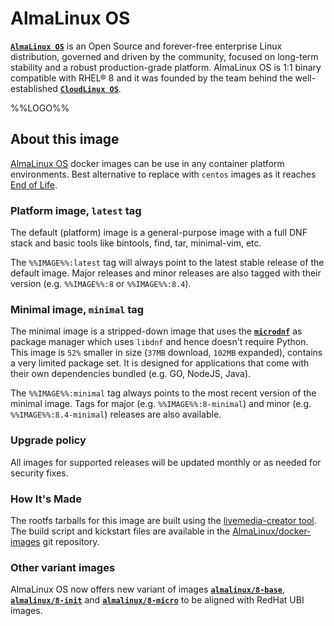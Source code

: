 # AlmaLinux OS

[**`AlmaLinux OS`**](https://almalinux.org/) is an Open Source and forever-free enterprise Linux distribution, governed and driven by the community, focused on long-term stability and a robust production-grade platform. AlmaLinux OS is 1:1 binary compatible with RHEL® 8 and it was founded by the team behind the well-established [**`CloudLinux OS`**](https://www.cloudlinux.com/all-products/product-overview/cloudlinuxos).

%%LOGO%%

## About this image

[AlmaLinux OS](https://almalinux.org/) docker images can be use in any container platform environments. Best alternative to replace with `centos` images as it reaches [End of Life](https://centos.org/centos-linux-eol/).

### Platform image, `latest` tag

The default (platform) image is a general-purpose image with a full DNF stack and basic tools like bintools, find, tar, minimal-vim, etc.

The `%%IMAGE%%:latest` tag will always point to the latest stable release of the default image. Major releases and minor releases are also tagged with their version (e.g. `%%IMAGE%%:8` or `%%IMAGE%%:8.4`).

### Minimal image, `minimal` tag

The minimal image is a stripped-down image that uses the [**`microdnf`**](https://github.com/rpm-software-management/microdnf) as package manager which uses `libdnf` and hence doesn't require Python. This image is `52%` smaller in size (`37MB` download, `102MB` expanded), contains a very limited package set. It is designed for applications that come with their own dependencies bundled (e.g. GO, NodeJS, Java).

The `%%IMAGE%%:minimal` tag always points to the most recent version of the minimal image. Tags for major (e.g. `%%IMAGE%%:8-minimal`) and minor (e.g. `%%IMAGE%%:8.4-minimal`) releases are also available.

### Upgrade policy

All images for supported releases will be updated monthly or as needed for security fixes.

### How It's Made

The rootfs tarballs for this image are built using the [livemedia-creator tool](http://weldr.io/lorax/livemedia-creator.html). The build script and kickstart files are available in the [AlmaLinux/docker-images](https://github.com/AlmaLinux/docker-images) git repository.

### Other variant images

AlmaLinux OS now offers new variant of images [**`almalinux/8-base`**](https://hub.docker.com/r/almalinux/8-base), [**`almalinux/8-init`**](https://hub.docker.com/r/almalinux/8-init) and [**`almalinux/8-micro`**](https://hub.docker.com/r/almalinux/8-micro) to be aligned with  RedHat UBI images.

